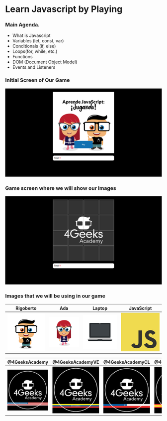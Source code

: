 # Learn Javascript by Playing


### Main Agenda.

- What is Javascript
- Variables (let, const, var)
- Conditionals (if, else)
- Loops(for, while, etc.)
- Functions
- DOM (Document Object Model)
- Events and Listeners

### Initial Screen of Our Game

![drawing](./game.png)

### Game screen where we will show our Images

![drawing](./game-table.png)

### Images that we will be using in our game


| Rigoberto     |      Ada      | Laptop        | JavaScript     |
| ------------- | ------------- | ------------- | ------------- |
| ![alt](./img/1.png)  | ![alt](./img/2.png)  | ![alt](./img/3.png)  | ![alt](./img/8.png)  |

| @4GeeksAcademy | @4GeeksAcademyVE | @4GeeksAcademyCL | @4GeeksAcademyES |
| ------------- | ------------- | ------------- | ------------- |
| ![alt](./img/7.png) | ![alt](./img/5.png) | ![alt](./img/4.png) | ![alt](./img/6.png) |

